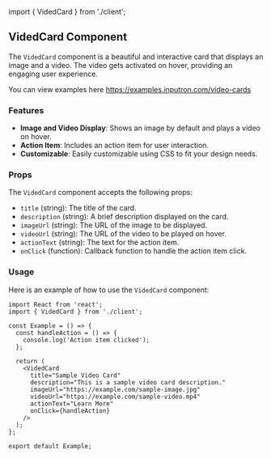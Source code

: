import { VidedCard } from './client';

## VidedCard Component

The `VidedCard` component is a beautiful and interactive card that displays an image and a video. The video gets activated on hover, providing an engaging user experience.

You can view examples here https://examples.inputron.com/video-cards

### Features

- **Image and Video Display**: Shows an image by default and plays a video on hover.
- **Action Item**: Includes an action item for user interaction.
- **Customizable**: Easily customizable using CSS to fit your design needs.

### Props

The `VidedCard` component accepts the following props:

- `title` (string): The title of the card.
- `description` (string): A brief description displayed on the card.
- `imageUrl` (string): The URL of the image to be displayed.
- `videoUrl` (string): The URL of the video to be played on hover.
- `actionText` (string): The text for the action item.
- `onClick` (function): Callback function to handle the action item click.

### Usage

Here is an example of how to use the `VidedCard` component:

```tsx
import React from 'react';
import { VidedCard } from './client';

const Example = () => {
  const handleAction = () => {
    console.log('Action item clicked');
  };

  return (
    <VidedCard
      title="Sample Video Card"
      description="This is a sample video card description."
      imageUrl="https://example.com/sample-image.jpg"
      videoUrl="https://example.com/sample-video.mp4"
      actionText="Learn More"
      onClick={handleAction}
    />
  );
};

export default Example;